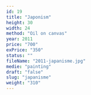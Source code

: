 ```yaml
---
id: 19
title: "Japonism"
height: 30
width: 24
method: "Oil on canvas"
year: 2011
price: "700"
exPrice: "350"
status: ""
fileName: "2011-japanisme.jpg"
medie: "painting"
draft: "false"
slug: "japanisme"
weight: "310"
---
```

